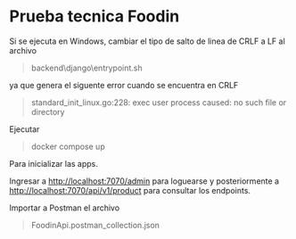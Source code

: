 # Prueba tecnica Foodin

Si se ejecuta en Windows, cambiar el tipo de salto de linea de CRLF a LF al archivo
>backend\django\entrypoint.sh

ya que genera el siguente error cuando se encuentra en CRLF

>standard_init_linux.go:228: exec user process caused: no such file or directory

Ejecutar 
> docker compose up

Para  inicializar las apps.

Ingresar a [http://localhost:7070/admin](http://localhost:7070/admin) para loguearse y posteriormente a [http://localhost:7070/api/v1/product](http://localhost:7070/api/v1/product) para consultar los endpoints.

Importar a Postman el archivo
> FoodinApi.postman_collection.json
